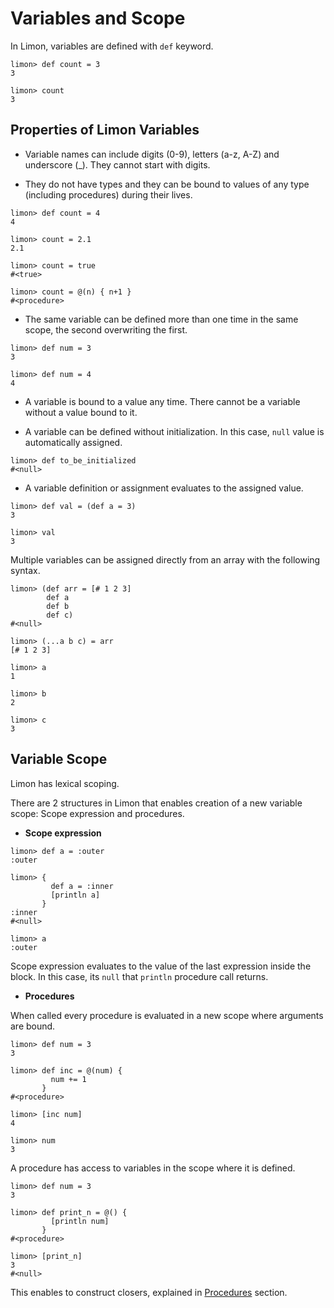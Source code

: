 # Variables and Scope

In Limon, variables are defined with `def` keyword. 

```
limon> def count = 3
3

limon> count
3
```

## Properties of Limon Variables

- Variable names can include digits (0-9), letters (a-z, A-Z) and
  underscore (_). They cannot start with digits. 

- They do not have types and they can be bound to values
  of any type (including procedures) during their lives. 

```
limon> def count = 4
4

limon> count = 2.1
2.1

limon> count = true
#<true>

limon> count = @(n) { n+1 }
#<procedure>
```

- The same variable can be defined more than one time in the same
  scope, the second overwriting the first.
  
```
limon> def num = 3
3

limon> def num = 4
4
```

- A variable is bound to a value any time. There cannot be a variable
  without a value bound to it.

- A variable can be defined without initialization. In this case,
  `null` value is automatically assigned.
  
```
limon> def to_be_initialized
#<null>
```

- A variable definition or assignment evaluates to the assigned
  value. 

```
limon> def val = (def a = 3)
3

limon> val
3
```

Multiple variables can be assigned directly from an array with the
following syntax.

```
limon> (def arr = [# 1 2 3]
        def a
        def b
        def c)
#<null>

limon> (...a b c) = arr
[# 1 2 3]

limon> a
1

limon> b
2

limon> c
3
```

## Variable Scope

Limon has lexical scoping. 

There are 2 structures in Limon that enables creation of a new
variable scope: Scope expression and procedures.

- **Scope expression**

```
limon> def a = :outer
:outer

limon> {
         def a = :inner
         [println a]
       }
:inner
#<null>

limon> a
:outer
```

Scope expression evaluates to the value of the last expression inside
the block. In this case, its `null` that `println` procedure call
returns. 

- **Procedures**

When called every procedure is evaluated in a new scope where
arguments are bound.

```
limon> def num = 3
3

limon> def inc = @(num) {
         num += 1
       }
#<procedure>

limon> [inc num]
4

limon> num
3
```

A procedure has access to variables in the scope where it is
defined. 

```
limon> def num = 3
3

limon> def print_n = @() {
         [println num]
       }
#<procedure>

limon> [print_n]
3
#<null>
```

This enables to construct closers, explained in [Procedures](@ref)
section. 

